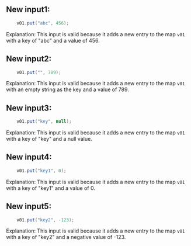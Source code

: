 ## New input1:
```java
    v01.put("abc", 456);
```
Explanation: This input is valid because it adds a new entry to the map `v01` with a key of "abc" and a value of 456.

## New input2:
```java
    v01.put("", 789);
```
Explanation: This input is valid because it adds a new entry to the map `v01` with an empty string as the key and a value of 789.

## New input3:
```java
    v01.put("key", null);
```
Explanation: This input is valid because it adds a new entry to the map `v01` with a key of "key" and a null value.

## New input4:
```java
    v01.put("key1", 0);
```
Explanation: This input is valid because it adds a new entry to the map `v01` with a key of "key1" and a value of 0.

## New input5:
```java
    v01.put("key2", -123);
```
Explanation: This input is valid because it adds a new entry to the map `v01` with a key of "key2" and a negative value of -123.
